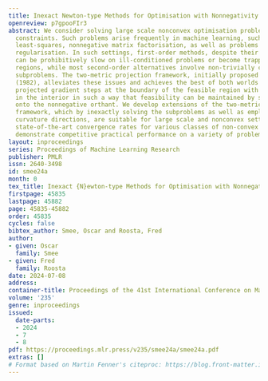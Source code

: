 ```yaml
---
title: Inexact Newton-type Methods for Optimisation with Nonnegativity Constraints
openreview: p7gpooFIr3
abstract: We consider solving large scale nonconvex optimisation problems with nonnegativity
  constraints. Such problems arise frequently in machine learning, such as nonnegative
  least-squares, nonnegative matrix factorisation, as well as problems with sparsity-inducing
  regularisation. In such settings, first-order methods, despite their simplicity,
  can be prohibitively slow on ill-conditioned problems or become trapped near saddle
  regions, while most second-order alternatives involve non-trivially challenging
  subproblems. The two-metric projection framework, initially proposed by Bertsekas
  (1982), alleviates these issues and achieves the best of both worlds by combining
  projected gradient steps at the boundary of the feasible region with Newton steps
  in the interior in such a way that feasibility can be maintained by simple projection
  onto the nonnegative orthant. We develop extensions of the two-metric projection
  framework, which by inexactly solving the subproblems as well as employing non-positive
  curvature directions, are suitable for large scale and nonconvex settings. We obtain
  state-of-the-art convergence rates for various classes of non-convex problems and
  demonstrate competitive practical performance on a variety of problems.
layout: inproceedings
series: Proceedings of Machine Learning Research
publisher: PMLR
issn: 2640-3498
id: smee24a
month: 0
tex_title: Inexact {N}ewton-type Methods for Optimisation with Nonnegativity Constraints
firstpage: 45835
lastpage: 45882
page: 45835-45882
order: 45835
cycles: false
bibtex_author: Smee, Oscar and Roosta, Fred
author:
- given: Oscar
  family: Smee
- given: Fred
  family: Roosta
date: 2024-07-08
address:
container-title: Proceedings of the 41st International Conference on Machine Learning
volume: '235'
genre: inproceedings
issued:
  date-parts:
  - 2024
  - 7
  - 8
pdf: https://proceedings.mlr.press/v235/smee24a/smee24a.pdf
extras: []
# Format based on Martin Fenner's citeproc: https://blog.front-matter.io/posts/citeproc-yaml-for-bibliographies/
---
```

